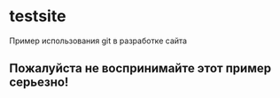 # testsite
Пример использования git в разработке сайта
## Пожалуйста не воспринимайте этот пример серьезно!
